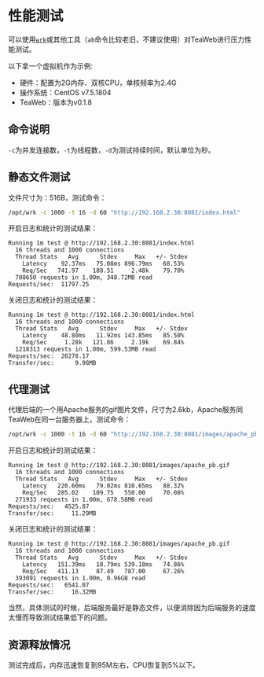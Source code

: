 # 性能测试
可以使用[`wrk`](https://github.com/wg/wrk)或其他工具（`ab`命令比较老旧，不建议使用）对TeaWeb进行压力性能测试。

以下拿一个虚拟机作为示例:
* 硬件：配置为2G内存、双核CPU，单核频率为2.4G
* 操作系统：CentOS v7.5.1804 
* TeaWeb：版本为v0.1.8

## 命令说明
`-c`为并发连接数，`-t`为线程数，`-d`为测试持续时间，默认单位为秒。

## 静态文件测试
文件尺寸为：516B，测试命令：
~~~bash
/opt/wrk -c 1000 -t 16 -d 60 "http://192.168.2.30:8081/index.html"
~~~

开启日志和统计的测试结果：
~~~
Running 1m test @ http://192.168.2.30:8081/index.html
  16 threads and 1000 connections
  Thread Stats   Avg      Stdev     Max   +/- Stdev
    Latency    92.37ms   75.08ms 896.79ms   68.53%
    Req/Sec   741.97    188.51     2.48k    79.70%
  708650 requests in 1.00m, 348.72MB read
Requests/sec:  11797.25
~~~

关闭日志和统计的测试结果：
~~~
Running 1m test @ http://192.168.2.30:8081/index.html
  16 threads and 1000 connections
  Thread Stats   Avg      Stdev     Max   +/- Stdev
    Latency    48.80ms   11.92ms 143.85ms   85.50%
    Req/Sec     1.28k   121.86     2.19k    69.84%
  1218313 requests in 1.00m, 599.53MB read
Requests/sec:  20278.17
Transfer/sec:      9.98MB
~~~

## 代理测试
代理后端的一个用Apache服务的gif图片文件，尺寸为2.6kb，Apache服务同TeaWeb在同一台服务器上，测试命令：
~~~bash
/opt/wrk -c 1000 -t 16 -d 60 "http://192.168.2.30:8081/images/apache_pb.gif"
~~~

开启日志和统计的测试结果：
~~~
Running 1m test @ http://192.168.2.30:8081/images/apache_pb.gif
  16 threads and 1000 connections
  Thread Stats   Avg      Stdev     Max   +/- Stdev
    Latency   220.60ms   79.02ms 810.65ms   88.32%
    Req/Sec   285.02    109.75   550.00     70.08%
  271933 requests in 1.00m, 678.58MB read
Requests/sec:   4525.87
Transfer/sec:     11.29MB
~~~

关闭日志和统计的测试结果：
~~~
Running 1m test @ http://192.168.2.30:8081/images/apache_pb.gif
  16 threads and 1000 connections
  Thread Stats   Avg      Stdev     Max   +/- Stdev
    Latency   151.39ms   18.79ms 539.18ms   74.86%
    Req/Sec   411.13     87.49   787.00     67.26%
  393091 requests in 1.00m, 0.96GB read
Requests/sec:   6541.07
Transfer/sec:     16.32MB
~~~

当然，具体测试的时候，后端服务最好是静态文件，以便消除因为后端服务的速度太慢而导致测试结果低下的问题。

## 资源释放情况
测试完成后，内存迅速恢复到95M左右，CPU恢复到5%以下。

